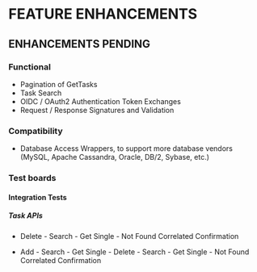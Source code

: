 # FEATURE ENHANCEMENTS

## ENHANCEMENTS PENDING

### Functional

* Pagination of GetTasks
* Task Search
* OIDC / OAuth2 Authentication Token Exchanges
* Request / Response Signatures and Validation

### Compatibility

* Database Access Wrappers, to support more database vendors (MySQL, Apache Cassandra, Oracle, DB/2, Sybase, etc.)

### Test boards

#### Integration Tests

##### Task APIs

* Delete - Search - Get Single - Not Found Correlated Confirmation

* Add - Search - Get Single - Delete - Search - Get Single - Not Found Correlated Confirmation